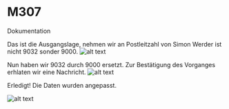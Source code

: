 # M307
Dokumentation


Das ist die Ausgangslage, nehmen wir an Postleitzahl von Simon Werder ist nicht 9032 sonder 9000.
![alt text](M307/Assets/Dokumentation/Original.jpg)


Nun haben wir 9032 durch 9000 ersetzt. Zur Bestätigung des Vorganges erhlaten wir eine Nachricht.
![alt text](Assets/Dokumentation/Änderung.jpg)

Erledigt! Die Daten wurden angepasst.

![alt text](Assets/Dokumentation/Änderungübernommen.jpg)
